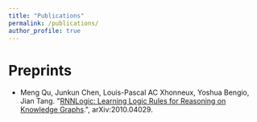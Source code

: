```yaml
---
title: "Publications"
permalink: /publications/
author_profile: true
---
```

# Preprints

* Meng Qu, Junkun Chen, Louis-Pascal AC Xhonneux, Yoshua Bengio, Jian Tang. "[RNNLogic: Learning Logic Rules for Reasoning on Knowledge Graphs](https://arxiv.org/pdf/2010.04029.pdf).", arXiv:2010.04029.
